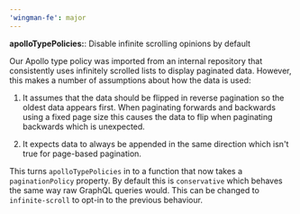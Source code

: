```yaml
---
'wingman-fe': major
---
```


**apolloTypePolicies:**: Disable infinite scrolling opinions by default

Our Apollo type policy was imported from an internal repository that consistently uses infinitely scrolled lists to display paginated data. However, this makes a number of assumptions about how the data is used:

1. It assumes that the data should be flipped in reverse pagination so the oldest data appears first. When paginating forwards and backwards using a fixed page size this causes the data to flip when paginating backwards which is unexpected.

2. It expects data to always be appended in the same direction which isn't true for page-based pagination.

This turns `apolloTypePolicies` in to a function that now takes a `paginationPolicy` property. By default this is `conservative` which behaves the same way raw GraphQL queries would. This can be changed to `infinite-scroll` to opt-in to the previous behaviour.
